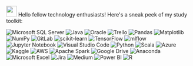 














<img 
src="https://github.com/TheDudeThatCode/TheDudeThatCode/blob/master/Assets/Hi.gif" width="29px"> Hello fellow technology enthusiasts! Here's a sneak peek of my study toolkit:

![Microsoft SQL Server](https://img.shields.io/badge/Microsoft%20SQL%20Server-CC2927?style=for-the-badge&logo=microsoft%20sql%20server&logoColor=white) ![Java](https://img.shields.io/badge/java-%23ED8B00.svg?style=for-the-badge&logo=openjdk&logoColor=white)
![Oracle](https://img.shields.io/badge/Oracle-F80000?style=for-the-badge&logo=oracle&logoColor=white)
![Trello](https://img.shields.io/badge/Trello-%23026AA7.svg?style=for-the-badge&logo=Trello&logoColor=white) 
![Pandas](https://img.shields.io/badge/pandas-%23150458.svg?style=for-the-badge&logo=pandas&logoColor=white) 
![Matplotlib](https://img.shields.io/badge/Matplotlib-%23FF69B4.svg?style=for-the-badge&logo=Matplotlib&logoColor=black) 
![NumPy](https://img.shields.io/badge/numpy-%23013243.svg?style=for-the-badge&logo=numpy&logoColor=white) ![GitLab](https://img.shields.io/badge/gitlab-%23181717.svg?style=for-the-badge&logo=gitlab&logoColor=white)
![scikit-learn](https://img.shields.io/badge/scikit--learn-%23F7931E.svg?style=for-the-badge&logo=scikit-learn&logoColor=white) 
![TensorFlow](https://img.shields.io/badge/TensorFlow-%23FF6F00.svg?style=for-the-badge&logo=TensorFlow&logoColor=white) 
![mlflow](https://img.shields.io/badge/mlflow-%23d9ead3.svg?style=for-the-badge&logo=numpy&logoColor=blue)
![Jupyter Notebook](https://img.shields.io/badge/jupyter-%23FA0F00.svg?style=for-the-badge&logo=jupyter&logoColor=white) 
![Visual Studio Code](https://img.shields.io/badge/Visual%20Studio%20Code-0078d7.svg?style=for-the-badge&logo=visual-studio-code&logoColor=white)
![Python](https://img.shields.io/badge/python-3670A0?style=for-the-badge&logo=python&logoColor=fff)  ![Scala](https://img.shields.io/badge/scala-%23DC322F.svg?style=for-the-badge&logo=scala&logoColor=white) ![Azure](https://img.shields.io/badge/azure-%230072C6.svg?style=for-the-badge&logo=microsoftazure&logoColor=white) ![Kaggle](https://img.shields.io/badge/Kaggle-035a7d?style=for-the-badge&logo=kaggle&logoColor=white)
![AWS](https://img.shields.io/badge/AWS-%23FF9900.svg?style=for-the-badge&logo=amazon-aws&logoColor=black)
![Apache Spark](https://img.shields.io/badge/Apache%20Spark-FDEE21?style=for-the-badge&logo=apachespark&logoColor=black)
![Google Drive](https://img.shields.io/badge/Google%20Drive-4285F4?style=for-the-badge&logo=googledrive&logoColor=white) 
![Anaconda](https://img.shields.io/badge/Anaconda-%2344A833.svg?style=for-the-badge&logo=anaconda&logoColor=white) 
![Microsoft Excel](https://img.shields.io/badge/Microsoft_Excel-217346?style=for-the-badge&logo=microsoft-excel&logoColor=white) 
![Jira](https://img.shields.io/badge/jira-%230A0FFF.svg?style=for-the-badge&logo=jira&logoColor=white) ![Medium](https://img.shields.io/badge/Medium-12100E?style=for-the-badge&logo=medium&logoColor=white) ![Power BI](https://img.shields.io/badge/power_bi-F2C811?style=for-the-badge&logo=powerbi&logoColor=black) ![R](https://img.shields.io/badge/r-%23276DC3.svg?style=for-the-badge&logo=r&logoColor=white)

